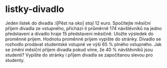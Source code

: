# listky-divadlo

Jeden lístek do divadla :i[Pěst na oko] stojí 12 euro. Spočítejte měsíční příjem divadla ze vstupného, přichází-li průměrně 174 návštěvníků na jedno představení a divadlo hraje 15 představení měsíčně. Uložte výsledek do proměnné prijem.
Hodnotu proměnné prijem vypište do stránky.
Divadlo se rozhodlo prodávat studentské vstupné ve výši 65 % plného vstupného. Jak se změní měsíční příjem divadla pokud víme, že 40 % návštěvníků jsou studenti?
Vypište do stránky i příjem divadla se započítanou slevou pro studenty.
